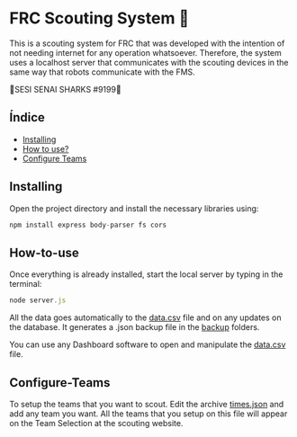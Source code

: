 # FRC Scouting System 🦈

This is a scouting system for FRC that was developed with the intention of not needing internet for any operation whatsoever. Therefore, the system uses a localhost server that communicates with the scouting devices in the same way that robots communicate with the FMS.

🦈SESI SENAI SHARKS #9199🦈

## Índice

- [Installing](#installing)
- [How to use?](#How-to-use)
- [Configure Teams](#Configure-Teams)

## Installing

Open the project directory and install the necessary libraries using:
```javascript
npm install express body-parser fs cors
```

## How-to-use

Once everything is already installed, start the local server by typing in the terminal:
```javascript
node server.js
```
All the data goes automatically to the [data.csv](data.csv) file and on any updates on the database. It generates a .json backup file in the [backup](backup) folders.

You can use any Dashboard software to open and manipulate the [data.csv](data.csv) file.

## Configure-Teams
To setup the teams that you want to scout. Edit the archive [times.json](times.json) and add any team you want. All the teams that you setup on this file will appear on the Team Selection at the scouting website.